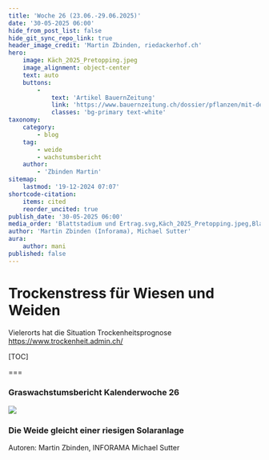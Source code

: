 ```yaml
---
title: 'Woche 26 (23.06.-29.06.2025)'
date: '30-05-2025 06:00'
hide_from_post_list: false
hide_git_sync_repo_link: true
header_image_credit: 'Martin Zbinden, riedackerhof.ch'
hero:
    image: Käch_2025_Pretopping.jpeg
    image_alignment: object-center
    text: auto
    buttons:
        -
            text: 'Artikel BauernZeitung'
            link: 'https://www.bauernzeitung.ch/dossier/pflanzen/mit-dem-aehreschieben-sinkt-das-blattwachstum-auf-den-weiden-550792'
            classes: 'bg-primary text-white'
taxonomy:
    category:
        - blog
    tag:
        - weide
        - wachstumsbericht
    author:
        - 'Zbinden Martin'
sitemap:
    lastmod: '19-12-2024 07:07'
shortcode-citation:
    items: cited
    reorder_uncited: true
publish_date: '30-05-2025 06:00'
media_order: 'Blattstadium und Ertrag.svg,Käch_2025_Pretopping.jpeg,Blattstadium-und-Ertrag.webp'
author: 'Martin Zbinden (Inforama), Michael Sutter'
aura:
    author: mani
published: false
---
```


# Trockenstress für Wiesen und Weiden

Vielerorts hat die Situation 
Trockenheitsprognose
https://www.trockenheit.admin.ch/

[TOC]

===

### Graswachstumsbericht Kalenderwoche 26

[![](/uploads/archive/Graswachstumkarte_2025KW26.svg)](/growth)


### Die Weide gleicht einer riesigen Solaranlage




Autoren: 
Martin Zbinden, INFORAMA
Michael Sutter